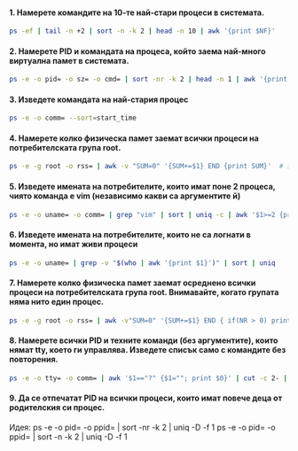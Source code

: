 #### 1. Намерете командите на 10-те най-стари процеси в системата.
```bash
ps -ef | tail -n +2 | sort -n -k 2 | head -n 10 | awk '{print $NF}'
```
#### 2. Намерете PID и командата на процеса, който заема най-много виртуална памет в системата.
```bash
ps -e -o pid= -o sz= -o cmd= | sort -nr -k 2 | head -n 1 | awk '{print $1, $3}'
```
#### 3. Изведете командата на най-стария процес
```bash
ps -e -o comm= --sort=start_time
```
#### 4. Намерете колко физическа памет заемат всички процеси на потребителската група root.
```bash
ps -e -g root -o rss= | awk -v "SUM=0" '{SUM+=$1} END {print SUM}'  # in KB
```
#### 5. Изведете имената на потребителите, които имат поне 2 процеса, чиято команда е vim (независимо какви са аргументите й)
```bash
ps -e -o uname= -o comm= | grep "vim" | sort | uniq -c | awk '$1>=2 {print $2}'
```
#### 6. Изведете имената на потребителите, които не са логнати в момента, но имат живи процеси
```bash
ps -e -o uname= | grep -v "$(who | awk '{print $1}')" | sort | uniq
```
#### 7. Намерете колко физическа памет заемат осреднено всички процеси на потребителската група root. Внимавайте, когато групата няма нито един процес.
```bash
ps -e -g root -o rss= | awk -v"SUM=0" '{SUM+=$1} END { if(NR > 0) print SUM/NR; else print 0}'
```
#### 8. Намерете всички PID и техните команди (без аргументите), които нямат tty, което ги управлява. Изведете списък само с командите без повторения.
```bash
ps -e -o tty= -o comm= | awk '$1=="?" {$1=""; print $0}' | cut -c 2- | sort | uniq
```
#### 9. Да се отпечатат PID на всички процеси, които имат повече деца от родителския си процес.
Идея: ps -e -o pid= -o ppid= | sort -nr -k 2 | uniq -D -f 1
      ps -e -o pid= -o ppid= | sort -n -k 2 | uniq -D -f 1

```bash

````
